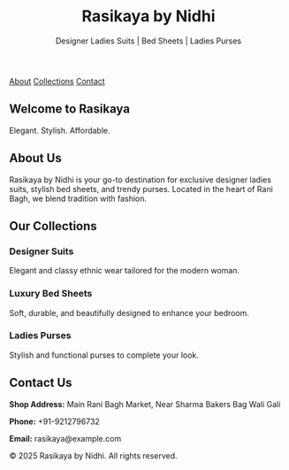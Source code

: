 </head>
<body>
  <header>
    <h1>Rasikaya by Nidhi</h1>
    <p>Designer Ladies Suits | Bed Sheets | Ladies Purses</p>
  </header>

  <nav>
    <a href="#about">About</a>
    <a href="#collection">Collections</a>
    <a href="#contact">Contact</a>
  </nav>

  <div class="hero">
    <h2>Welcome to Rasikaya</h2>
    <p>Elegant. Stylish. Affordable.</p>
  </div>

  <section id="about" class="section">
    <h2>About Us</h2>
    <p>Rasikaya by Nidhi is your go-to destination for exclusive designer ladies suits, stylish bed sheets, and trendy purses. Located in the heart of Rani Bagh, we blend tradition with fashion.</p>
  </section>

  <section id="collection" class="section">
    <h2>Our Collections</h2>
    <div class="products">
      <div class="product">
        <h3>Designer Suits</h3>
        <p>Elegant and classy ethnic wear tailored for the modern woman.</p>
      </div>
      <div class="product">
        <h3>Luxury Bed Sheets</h3>
        <p>Soft, durable, and beautifully designed to enhance your bedroom.</p>
      </div>
      <div class="product">
        <h3>Ladies Purses</h3>
        <p>Stylish and functional purses to complete your look.</p>
      </div>
    </div>
  </section>

  <section id="contact" class="section">
    <h2>Contact Us</h2>
    <p><strong>Shop Address:</strong> Main Rani Bagh Market, Near Sharma Bakers Bag Wali Gali</p>
    <p><strong>Phone:</strong> +91-9212796732</p>
    <p><strong>Email:</strong> rasikaya@example.com</p>
  </section>

  <footer>
    <p>&copy; 2025 Rasikaya by Nidhi. All rights reserved.</p>
  </footer>
</body>
</html>

